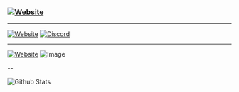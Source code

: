 ### [![Website](https://img.shields.io/badge/WELCOME-%F0%9F%91%8B-ff69b4?style=for-the-badge)](https://github.com/soupy0001)

---

[![Website](https://img.shields.io/website?label=rocky.pw&style=for-the-badge&url=https%3A%2F%2Frocky.pw)](https://rocky.pw/)
[![Discord](https://img.shields.io/discord/757283689485828198?label=DISCORD&style=for-the-badge)](https://discord.gg/USHgRUdtFh)

---

[![Website](https://img.shields.io/badge/WORKING_ON-ROCKY-red?style=for-the-badge)](https://rocky.pw/)
![Image](https://img.shields.io/badge/LEARNING-C++-blue?style=for-the-badge)

--

![Github Stats](https://github-readme-stats.vercel.app/api?username=soupy0001&count_private=true)